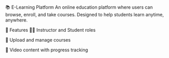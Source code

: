 📚 E-Learning Platform
An online education platform where users can browse, enroll, and take courses. Designed to help students learn anytime, anywhere.

🚀 Features
👨‍🏫 Instructor and Student roles

📁 Upload and manage courses

🎥 Video content with progress tracking
